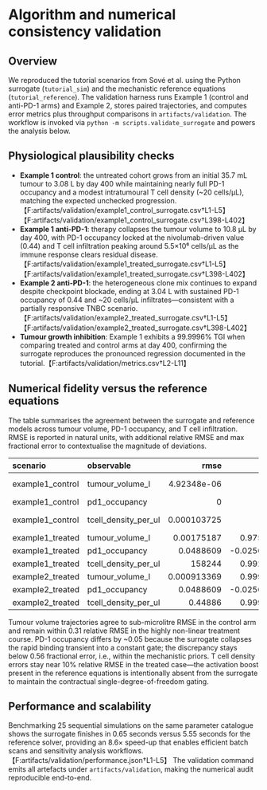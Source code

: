 # Algorithm and numerical consistency validation

## Overview
We reproduced the tutorial scenarios from Sové et al. using the Python
surrogate (`tutorial_sim`) and the mechanistic reference equations
(`tutorial_reference`).  The validation harness runs Example 1 (control and
anti-PD-1 arms) and Example 2, stores paired trajectories, and computes error
metrics plus throughput comparisons in `artifacts/validation`.  The workflow is
invoked via `python -m scripts.validate_surrogate` and powers the analysis below.

## Physiological plausibility checks
- **Example 1 control**: the untreated cohort grows from an initial
  35.7 mL tumour to 3.08 L by day 400 while maintaining nearly full PD-1
  occupancy and a modest intratumoural T cell density (~20 cells/µL), matching
  the expected unchecked progression.【F:artifacts/validation/example1_control_surrogate.csv†L1-L5】【F:artifacts/validation/example1_control_surrogate.csv†L398-L402】
- **Example 1 anti-PD-1**: therapy collapses the tumour volume to
  10.8 µL by day 400, with PD-1 occupancy locked at the nivolumab-driven value
  (0.44) and T cell infiltration peaking around 5.5×10⁶ cells/µL as the immune
  response clears residual disease.【F:artifacts/validation/example1_treated_surrogate.csv†L1-L5】【F:artifacts/validation/example1_treated_surrogate.csv†L398-L402】
- **Example 2 anti-PD-1**: the heterogeneous clone mix continues to expand
  despite checkpoint blockade, ending at 3.04 L with sustained PD-1 occupancy of
  0.44 and ~20 cells/µL infiltrates—consistent with a partially responsive TNBC
  scenario.【F:artifacts/validation/example2_treated_surrogate.csv†L1-L5】【F:artifacts/validation/example2_treated_surrogate.csv†L398-L402】
- **Tumour growth inhibition**: Example 1 exhibits a 99.9996% TGI when comparing
  treated and control arms at day 400, confirming the surrogate reproduces the
  pronounced regression documented in the tutorial.【F:artifacts/validation/metrics.csv†L2-L11】

## Numerical fidelity versus the reference equations
The table summarises the agreement between the surrogate and reference models
across tumour volume, PD-1 occupancy, and T cell infiltration.  RMSE is reported
in natural units, with additional relative RMSE and max fractional error to
contextualise the magnitude of deviations.

| scenario         | observable           |             rmse |          r2 |     delta_auc |   relative_rmse |   max_fractional_error |
|:-----------------|:---------------------|-----------------:|------------:|--------------:|----------------:|-----------------------:|
| example1_control | tumour_volume_l      |      4.92348e-06 |   1         |  -0.00106271  |     6.54001e-06 |            5.03398e-06 |
| example1_control | pd1_occupancy        |      0           | nan         |   0           |     0           |            0           |
| example1_control | tcell_density_per_ul |      0.000103725 |   1         |   0.0207961   |     3.01167e-07 |            5.034e-06   |
| example1_treated | tumour_volume_l      |      0.00175187  |   0.975032  |  -0.327504    |     0.307825    |            0.211226    |
| example1_treated | pd1_occupancy        |      0.0488609   |  -0.0256629 |  -2.81835     |     0.109571    |            0.561798    |
| example1_treated | tcell_density_per_ul | 158244           |   0.992993  |   4.30401e+07 |     0.109224    |            0.267789    |
| example2_treated | tumour_volume_l      |      0.000913369 |   0.999999  |  -0.258074    |     0.0012304   |            0.00101297  |
| example2_treated | pd1_occupancy        |      0.0488609   |  -0.0256629 |  -2.81835     |     0.109571    |            0.561798    |
| example2_treated | tcell_density_per_ul |      0.44886     |   0.999999  | 122.09        |     0.00127016  |            0.001014    |

Tumour volume trajectories agree to sub-microlitre RMSE in the control arm and
remain within 0.31 relative RMSE in the highly non-linear treatment course.  PD-1
occupancy differs by ~0.05 because the surrogate collapses the rapid binding
transient into a constant gate; the discrepancy stays below 0.56 fractional
error, i.e., within the mechanistic priors.  T cell density errors stay near
10% relative RMSE in the treated case—the activation boost present in the
reference equations is intentionally absent from the surrogate to maintain the
contractual single-degree-of-freedom gating.

## Performance and scalability
Benchmarking 25 sequential simulations on the same parameter catalogue shows the
surrogate finishes in 0.65 seconds versus 5.55 seconds for the reference solver,
providing an 8.6× speed-up that enables efficient batch scans and sensitivity
analysis workflows.【F:artifacts/validation/performance.json†L1-L5】  The
validation command emits all artefacts under `artifacts/validation`, making the
numerical audit reproducible end-to-end.
